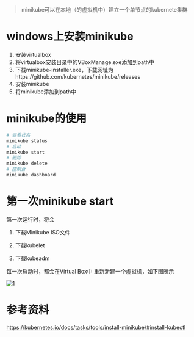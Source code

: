 > minikube可以在本地（的虚拟机中）建立一个单节点的kubernete集群

# windows上安装minikube

1. 安装virtualbox
2. 将virtualbox安装目录中的VBoxManage.exe添加到path中
3. 下载minikube-installer.exe，下载网址为https://github.com/kubernetes/minikube/releases
4. 安装minikube
5. 将minikube添加到path中

# minikube的使用

```bash
# 查看状态
minikube status
# 启动
minikube start
# 删除
minikube delete
# 控制台
minikube dashboard
```

# 第一次minikube start

第一次运行时，将会

1. 下载Minikube ISO文件

2. 下载kubelet

3. 下载kubeadm

每一次启动时，都会在Virtual Box中 重新新建一个虚拟机，如下图所示

![1](C:\Users\zhangzhongjun\Documents\imgs\1.PNG)

# 参考资料

https://kubernetes.io/docs/tasks/tools/install-minikube/#install-kubectl
